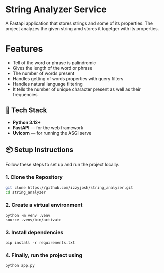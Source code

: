 # String Analyzer Service 

A Fastapi application that stores strings and some of its properties. The project analyzes the given string amd stores it togetger with its properties.

# Features

- Tell of the word or phrase is palindromic
- Gives the length of the word or phrase
- The number of words present
- Handles getting of words properties with query filters
- Handles natural language filtering
- It tells the number of unique character present as well as their frequencies


## 🧰 Tech Stack

- **Python 3.12+**
- **FastAPI** — for the web framework
- **Uvicorn** — for running the ASGI serve

 
 ## 📦 Setup Instructions

 Follow these steps to set up and run the project locally.

 ### 1. Clone the Repository
 ```bash
 git clone https://github.com/izzyjosh/string_analyzer.git
 cd string_analyzer
 ```

 ### 2. Create a virtual environment
 ```
 python -m venv .venv
 source .venv/bin/activate
 ```

 ### 3. Install dependencies
 ```
 pip install -r requirements.txt
```
### 4. Finally, run the project using
 ```
python app.py
```

